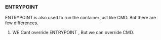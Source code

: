 ### ENTRYPOINT
ENTRYPOINT is also used to run the container just like CMD. But there are few differences.
1. WE Cant override ENTRYPOINT , But we can override CMD.
